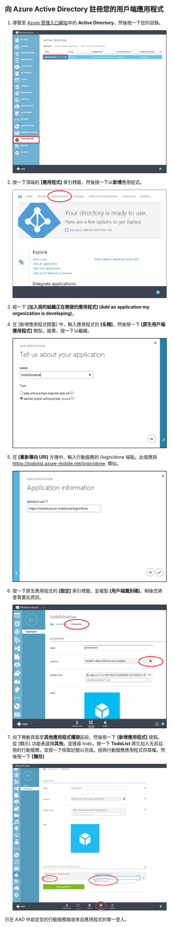 ## <a name="register-app-aad"></a>向 Azure Active Directory 註冊您的用戶端應用程式

1. 導覽至 [Azure 管理入口網站]中的 **Active Directory**，然後按一下您的目錄。

   ![](./media/mobile-services-dotnet-adal-register-client/mobile-services-select-aad.png)

2. 按一下頂端的 **[應用程式]** 索引標籤，然後按一下以**新增**應用程式。 

   ![](./media/mobile-services-dotnet-adal-register-client/mobile-services-aad-applications-tab.png)

3. 按一下 **[加入我的組織正在開發的應用程式] (Add an application my organization is developing)**。

4. 在 [新增應用程式精靈] 中，輸入應用程式的 **[名稱]**，然後按一下 **[原生用戶端應用程式]** 類型。接著，按一下以繼續。

   ![](./media/mobile-services-dotnet-adal-register-client/mobile-services-native-selection.png)

5. 在 **[重新導向 URI]** 方塊中，輸入行動服務的 /login/done 端點。此值應與 https://todolist.azure-mobile.net/login/done. 類似。

   ![](./media/mobile-services-dotnet-adal-register-client/mobile-services-native-redirect-uri.png)

6. 按一下原生應用程式的 **[設定]** 索引標籤，並複製 **[用戶端識別碼]**。稍後您將會需要此資訊。

   ![](./media/mobile-services-dotnet-adal-register-client/mobile-services-native-client-id.png)

7. 向下捲動頁面至**其他應用程式權限**區段，然後按一下 **[新增應用程式]** 按鈕。從 [顯示] 功能表選擇**其他**，並搜尋 todo。按一下 **TodoList** 將它加入先前註冊的行動服務，並按一下核取記號以完成。授與行動服務應用程式存取權。然後按一下 **[儲存]**

   ![](./media/mobile-services-dotnet-adal-register-client/mobile-services-native-add-permissions.png)

已在 AAD 中設定您的行動服務接收來自應用程式的單一登入。


[Azure 管理入口網站]: https://manage.windowsazure.com/


<!--HONumber=42-->
